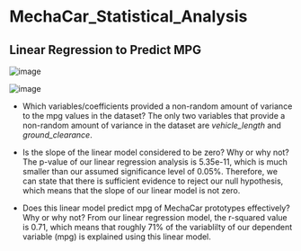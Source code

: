 # MechaCar_Statistical_Analysis

## Linear Regression to Predict MPG

![image](https://user-images.githubusercontent.com/104289098/184464331-e163e72e-4dcd-4527-aedd-ae9a7a5a7db7.png)

![image](https://user-images.githubusercontent.com/104289098/184464362-5ee5828b-b1ec-425c-bac5-0eb36de3fcce.png)

- Which variables/coefficients provided a non-random amount of variance to the mpg values in the dataset?
The only two variables that provide a non-random amount of variance in the dataset are *vehicle_length* and *ground_clearance*.

- Is the slope of the linear model considered to be zero? Why or why not?
The p-value of our linear regression analysis is 5.35e-11, which is much smaller than our assumed significance level of 0.05%. Therefore, we can state that there is sufficient evidence to reject our null hypothesis, which means that the slope of our linear model is not zero.

- Does this linear model predict mpg of MechaCar prototypes effectively? Why or why not?
From our linear regression model, the r-squared value is 0.71, which means that roughly 71% of the variablilty of our dependent variable (mpg) is explained using this linear model. 






